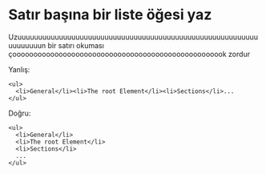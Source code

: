 # Satır başına bir liste öğesi yaz

Uzuuuuuuuuuuuuuuuuuuuuuuuuuuuuuuuuuuuuuuuuuuuuuuuuuuuuuuuuuuuuuuuuuun bir satırı okuması çooooooooooooooooooooooooooooooooooooooooooooooooook
zordur

Yanlış:

```
<ul>
  <li>General</li><li>The root Element</li><li>Sections</li>...
</ul>
```

Doğru:

```
<ul>
  <li>General</li>
  <li>The root Element</li>
  <li>Sections</li>
  ...
</ul>
```
